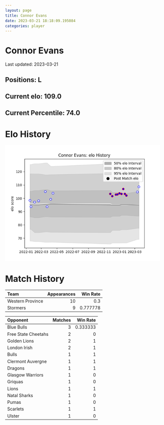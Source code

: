 ```yaml
---  
layout: page  
title: Connor Evans  
date: 2023-03-21 18:18:09.195084  
categories: player  
---
```

# Connor Evans


Last updated: 2023-03-21
## Positions: L

## Current elo: 109.0

## Current Percentile: 74.0

# Elo History


![elo history](history_ConnorEvans.png)
# Match History


| Team             |   Appearances |   Win Rate |
|:-----------------|--------------:|-----------:|
| Western Province |            10 |   0.3      |
| Stormers         |             9 |   0.777778 |

| Opponent            |   Matches |   Win Rate |
|:--------------------|----------:|-----------:|
| Blue Bulls          |         3 |   0.333333 |
| Free State Cheetahs |         2 |   0        |
| Golden Lions        |         2 |   1        |
| London Irish        |         2 |   1        |
| Bulls               |         1 |   1        |
| Clermont Auvergne   |         1 |   1        |
| Dragons             |         1 |   1        |
| Glasgow Warriors    |         1 |   0        |
| Griquas             |         1 |   0        |
| Lions               |         1 |   1        |
| Natal Sharks        |         1 |   0        |
| Pumas               |         1 |   0        |
| Scarlets            |         1 |   1        |
| Ulster              |         1 |   0        |